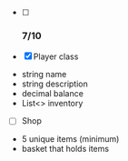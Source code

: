- [ ] ### 7/10 ###
- [x] Player class
- string name
- string description
- decimal balance
- List<> inventory

- [ ] Shop
- 5 unique items (minimum)
- basket that holds items
